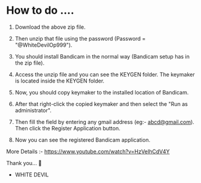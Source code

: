 # How to do .... 

1. Download the above zip file. 

2. Then unzip that file using the password (Password = "@WhiteDevilOp999"). 

3. You should install Bandicam in the normal way (Bandicam setup has in the zip file).  

4. Access the unzip file and you can see the KEYGEN folder. The keymaker is located inside the KEYGEN folder.

5. Now, you should copy keymaker to the installed location of Bandicam. 

6. After that right-click the copied keymaker and then select the "Run as administrator".

7. Then fill the field by entering any gmail address (eg:- abcd@gmail.com). Then click the Register Application button.

8. Now you can see the registered Bandicam application.


More Details :- https://www.youtube.com/watch?v=HzVeIhCdV4Y

 Thank you... 🙂
 
- WHITE DEVIL
